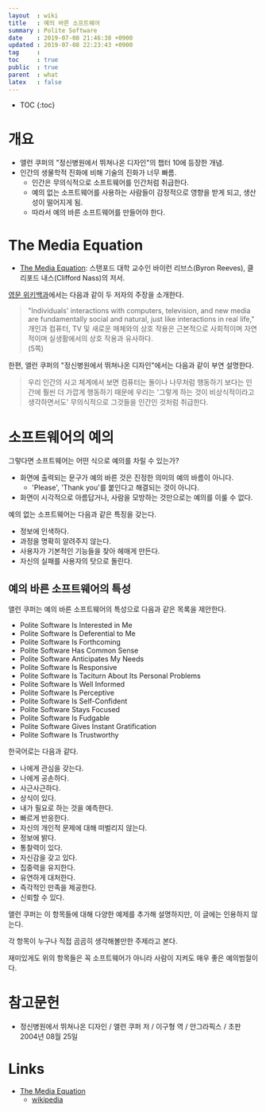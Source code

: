 ```yaml
---
layout  : wiki
title   : 예의 바른 소프트웨어
summary : Polite Software
date    : 2019-07-08 21:46:38 +0900
updated : 2019-07-08 22:23:43 +0900
tag     : 
toc     : true
public  : true
parent  : what
latex   : false
---
```

* TOC
{:toc}

# 개요

* 앨런 쿠퍼의 "정신병원에서 뛰쳐나온 디자인"의 챕터 10에 등장한 개념.
* 인간의 생물학적 진화에 비해 기술의 진화가 너무 빠름.
    * 인간은 무의식적으로 소프트웨어를 인간처럼 취급한다.
    * 예의 없는 소프트웨어를 사용하는 사람들이 감정적으로 영향을 받게 되고, 생산성이 떨어지게 됨.
    * 따라서 예의 바른 소프트웨어를 만들어야 한다.

# The Media Equation

* [The Media Equation][MEDIA-EQ-BOOK]: 스탠포드 대학 교수인 바이런 리브스(Byron Reeves), 클리포드 내스(Clifford Nass)의 저서.

[영문 위키백과][MEDIA-EQ-WIKI]에서는 다음과 같이 두 저자의 주장을 소개한다.

> "Individuals' interactions with computers, television, and new media are fundamentally social and natural, just like interactions in real life,"  
개인과 컴퓨터, TV 및 새로운 매체와의 상호 작용은 근본적으로 사회적이며 자연적이며 실생활에서의 상호 작용과 유사하다.  
(5쪽)

한편, 앨런 쿠퍼의 "정신병원에서 뛰쳐나온 디자인"에서는 다음과 같이 부연 설명한다.

> 우리 인간의 사고 체계에서 보면 컴퓨터는 돌이나 나무처럼 행동하기 보다는 인간에 훨씬 더 가깝게 행동하기 때문에
우리는 '그렇게 하는 것이 비상식적이라고 생각하면서도' 무의식적으로 그것들을 인간인 것처럼 취급한다.

# 소프트웨어의 예의

그렇다면 소프트웨어는 어떤 식으로 예의를 차릴 수 있는가?

* 화면에 출력되는 문구가 예의 바른 것은 진정한 의미의 예의 바름이 아니다.
    * 'Please', 'Thank you'를 붙인다고 해결되는 것이 아니다.
* 화면이 시각적으로 아름답거나, 사람을 모방하는 것만으로는 예의를 이룰 수 없다.

예의 없는 소프트웨어는 다음과 같은 특징을 갖는다.

* 정보에 인색하다.
* 과정을 명확히 알려주지 않는다.
* 사용자가 기본적인 기능들을 찾아 헤매게 만든다.
* 자신의 실패를 사용자의 탓으로 돌린다.

## 예의 바른 소프트웨어의 특성

앨런 쿠퍼는 예의 바른 소프트웨어의 특성으로 다음과 같은 목록을 제안한다.

>
* Polite Software Is Interested in Me
* Polite Software Is Deferential to Me
* Polite Software Is Forthcoming
* Polite Software Has Common Sense
* Polite Software Anticipates My Needs
* Polite Software Is Responsive
* Polite Software Is Taciturn About Its Personal Problems
* Polite Software Is Well Informed
* Polite Software Is Perceptive
* Polite Software Is Self-Confident
* Polite Software Stays Focused
* Polite Software Is Fudgable
* Polite Software Gives Instant Gratification
* Polite Software Is Trustworthy

한국어로는 다음과 같다.

>
* 나에게 관심을 갖는다.
* 나에게 공손하다.
* 사근사근하다.
* 상식이 있다.
* 내가 필요로 하는 것을 예측한다.
* 빠르게 반응한다.
* 자신의 개인적 문제에 대해 떠벌리지 않는다.
* 정보에 밝다.
* 통찰력이 있다.
* 자신감을 갖고 있다.
* 집중력을 유지한다.
* 유연하게 대처한다.
* 즉각적인 만족을 제공한다.
* 신뢰할 수 있다.

앨런 쿠퍼는 이 항목들에 대해 다양한 예제를 추가해 설명하지만, 이 글에는 인용하지 않는다.

각 항목이 누구나 직접 곰곰히 생각해볼만한 주제라고 본다.

재미있게도 위의 항목들은 꼭 소프트웨어가 아니라 사람이 지켜도 매우 좋은 예의범절이다.


# 참고문헌

* 정신병원에서 뛰쳐나온 디자인 / 앨런 쿠퍼 저 / 이구형 역 / 안그라픽스 / 초판 2004년 08월 25일

# Links

* [The Media Equation][MEDIA-EQ-BOOK]
    * [wikipedia][MEDIA-EQ-WIKI]


[MEDIA-EQ-BOOK]: https://web.stanford.edu/group/cslipublications/cslipublications/site/1575860538.shtml
[MEDIA-EQ-WIKI]: https://en.wikipedia.org/wiki/The_Media_Equation
